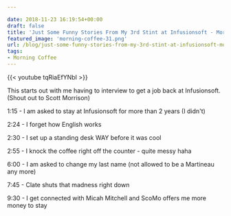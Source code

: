 ```yaml
---

date: 2018-11-23 16:19:54+00:00
draft: false
title: 'Just Some Funny Stories From My 3rd Stint at Infusionsoft - Morning Coffee #31'
featured_image: 'morning-coffee-31.png'
url: /blog/just-some-funny-stories-from-my-3rd-stint-at-infusionsoft-morning-coffee-31
tags:
- Morning Coffee
---
```



 {{< youtube tqRiaEfYNbI >}} 


This starts out with me having to interview to get a job back at Infusionsoft. (Shout out to Scott Morrison)

1:15 - I am asked to stay at Infusionsoft for more than 2 years (I didn't)

2:24 - I forget how English works

2:30 - I set up a standing desk WAY before it was cool

2:55 - I knock the coffee right off the counter - quite messy haha

6:00 - I am asked to change my last name (not allowed to be a Martineau any more)

7:45 - Clate shuts that madness right down

9:30 - I get connected with Micah Mitchell and ScoMo offers me more money to stay
